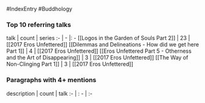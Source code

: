 #IndexEntry #Buddhology

### Top 10 referring talks
talk | count | series
:- | - |: -
[[Logos in the Garden of Souls Part 2]] | 23 | [[2017 Eros Unfettered]]
[[Dilemmas and Delineations - How did we get here Part 1]] | 4 | [[2017 Eros Unfettered]]
[[Eros Unfettered Part 5 - Otherness and the Art of Disappearing]] | 3 | [[2017 Eros Unfettered]]
[[The Way of Non-Clinging Part 1]] | 3 | [[2017 Eros Unfettered]]

### Paragraphs with 4+ mentions
description | count | talk
:- | : - | :-

